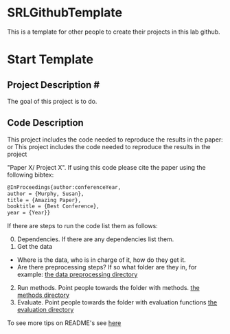 # SRLGithubTemplate #

This is a template for other people to create their projects in this lab github. 

# Start Template #

## Project Description # #

The goal of this project is to do. 


## Code Description ##
This project includes the code needed to reproduce the results in the paper: 
or 
This project includes the code needed to reproduce the results in the project 

"Paper X/ Project X". If using this code please cite the paper using the following bibtex: 

```tex
@InProceedings{author:conferenceYear,
author = {Murphy, Susan},
title = {Amazing Paper},
booktitle = {Best Conference},
year = {Year}}
```


If there are steps to run the code list them as follows: 

0. Dependencies. If there are any dependencies list them. 
1. Get the data
* Where is the data, who is in charge of it, how do they get it. 
* Are there preprocessing steps? If so what folder are they in, for example: [the data preprocessing directory](/data_preprocessing)
2. Run methods. Point people towards the folder with methods. [the methods directory](/methods)
3. Evaluate. Point people towards the folder with evaluation functions [the evaluation directory](/evaluation)


To see more tips on README's see [here](https://github.com/tchapi/markdown-cheatsheet/blob/master/README.md)